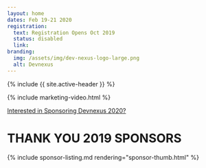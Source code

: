 ```yaml
---
layout: home
dates: Feb 19-21 2020
registration:
  text: Registration Opens Oct 2019
  status: disabled
  link:
branding:
  img: /assets/img/dev-nexus-logo-large.png
  alt: Devnexus
---
```


{% include {{ site.active-header }} %}

{% include marketing-video.html %}

<div class="row">
      <div class="featured-header">
        <a class="action-header" href="https://ajug.typeform.com/to/BTa7bZ">Interested in Sponsoring Devnexus 2020?</a>
      </div>
<a name="sponsorlist"></a>
<h1 class="featured-header"> THANK YOU 2019 SPONSORS</h1>    
{% include sponsor-listing.md rendering="sponsor-thumb.html" %}
</div>
